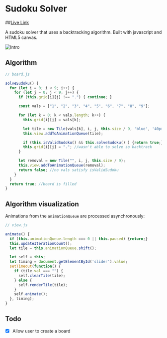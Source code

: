 # Sudoku Solver

##[Live Link][link]

[link]: http://momajd.github.io/sudoku-solver/

A sudoku solver that uses a backtracking algorithm. Built with javascript and HTML5 canvas.

![Intro](http://i.imgur.com/KdErCOU.gif)

## Algorithm

```javascript
// board.js

solveSudoku() {
  for (let i = 0; i < 9; i++) {
    for (let j = 0; j < 9; j++) {
      if (this.grid[i][j] !== ".") { continue; }

      const vals = ["1", "2", "3", "4", "5", "6", "7", "8", "9"];

      for (let k = 0; k < vals.length; k++) {
        this.grid[i][j] = vals[k];

        let tile = new Tile(vals[k], i, j, this.size / 9, 'blue', '40px Permanent Marker');
        this.view.addToAnimationQueue(tile);

        if (this.isValidSudoku() && this.solveSudoku() ) {return true;}
        this.grid[i][j] = "."; //wasn't able to solve so backtrack
      }

      let removal = new Tile("", i, j, this.size / 9);
      this.view.addToAnimationQueue(removal);
      return false; //no vals satisfy isValidSudoku
    }
  }
  return true; //board is filled
}
```

## Algorithm visualization
Animations from the `animationQueue` are processed asynchronously:

```javascript
// view.js

animate() {
  if (this.animationQueue.length === 0 || this.paused) {return;}
  this.updateIterationCount();
  let tile = this.animationQueue.shift();

  let self = this;
  let timing = document.getElementById('slider').value;
  setTimeout(function() {
    if (tile.val === "") {
      self.clearTile(tile);
    } else {
      self.renderTile(tile);
    }
    self.animate();
  }, timing);
}

```

## Todo

- [X] Allow user to create a board
